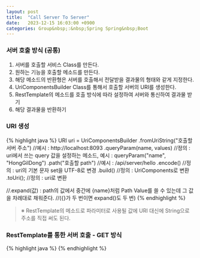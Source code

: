 ```yaml
---
layout: post
title:  "Call Server To Server"
date:   2023-12-15 16:03:00 +0900
categories: Group&nbsp;:&nbsp;Spring Spring&nbsp;Boot
---
```


### 서버 호출 방식 (공통)

1. 서버를 호출할 서비스 Class를 만든다.
2. 원하는 기능을 호출할 메소드를 만든다.
3. 해당 메소드의 반환형은 서버를 호출해서 전달받을 결과물의 형태와 같게 지정한다.
4. UriComponentsBuilder Class를 통해서 호출할 서버의 URI를 생성한다.
5. RestTemplate의 메소드를 호출 방식에 따라 설정하여 서버와 통신하여 결과물 받기
6. 해당 결과물을 반환하기

### URI 생성

{% highlight java %}
URI uri = UriComponentsBuilder
.fromUriString("호출할 서버 주소") //예시 : http://localhost:8093
.queryParam(name, values) //정의 : uri에서 쓰는 query 값을 설정하는 메소드, 예시 : queryParam("name", "HongGilDong")
.path("호출할 path") //예시 : /api/server/hello
.encode() //정의 : uri의 기본 문자 set을 UTF-8로 변경
.build() //정의 : UriComponents로 변환
.toUri(); //정의 : uri로 변환

//.expand(값) : path의 값에서 중간에 {name}처럼 Path Value를 쓸 수 있는데 그 값을 차례대로 채워준다.
//({}가 두 번이면 expand()도 두 번)
{% endhighlight %}

>※ RestTemplate의 메소드로 파라미터로 사용될 값에 URI 대신에 String으로 주소를 직접 써도 된다.

### RestTemplate를 통한 서버 호출 - GET 방식


{% highlight java %}
{% endhighlight %}